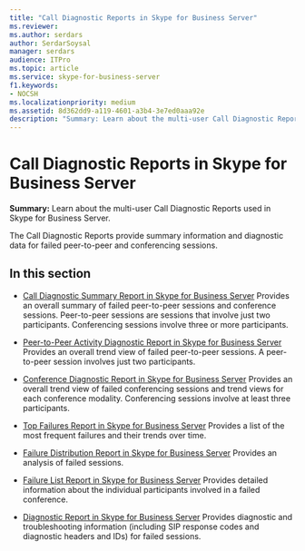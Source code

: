 ```yaml
---
title: "Call Diagnostic Reports in Skype for Business Server"
ms.reviewer: 
ms.author: serdars
author: SerdarSoysal
manager: serdars
audience: ITPro
ms.topic: article
ms.service: skype-for-business-server
f1.keywords:
- NOCSH
ms.localizationpriority: medium
ms.assetid: 8d362dd9-a119-4601-a3b4-3e7ed0aaa92e
description: "Summary: Learn about the multi-user Call Diagnostic Reports used in Skype for Business Server."
---
```


# Call Diagnostic Reports in Skype for Business Server
 
**Summary:** Learn about the multi-user Call Diagnostic Reports used in Skype for Business Server.
  
The Call Diagnostic Reports provide summary information and diagnostic data for failed peer-to-peer and conferencing sessions.
  
## In this section

- [Call Diagnostic Summary Report in Skype for Business Server](summary-report.md) Provides an overall summary of failed peer-to-peer sessions and conference sessions. Peer-to-peer sessions are sessions that involve just two participants. Conferencing sessions involve three or more participants.
    
- [Peer-to-Peer Activity Diagnostic Report in Skype for Business Server](peer-to-peer-activity-diagnostic-report.md) Provides an overall trend view of failed peer-to-peer sessions. A peer-to-peer session involves just two participants.
    
- [Conference Diagnostic Report in Skype for Business Server](conference-diagnostic-report.md) Provides an overall trend view of failed conferencing sessions and trend views for each conference modality. Conferencing sessions involve at least three participants.
    
- [Top Failures Report in Skype for Business Server](top-failures-report.md) Provides a list of the most frequent failures and their trends over time.
    
- [Failure Distribution Report in Skype for Business Server](failure-distribution-report.md) Provides an analysis of failed sessions.
    
- [Failure List Report in Skype for Business Server](failure-list-report.md) Provides detailed information about the individual participants involved in a failed conference.
    
- [Diagnostic Report in Skype for Business Server](diagnostic-report.md) Provides diagnostic and troubleshooting information (including SIP response codes and diagnostic headers and IDs) for failed sessions.
    


